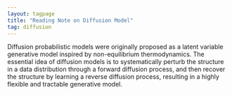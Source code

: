 ```yaml
---
layout: tagpage
title: "Reading Note on Diffusion Model"
tag: diffusion
---
```

Diffusion probabilistic models were originally proposed as a latent variable generative model inspired by non-equilibrium thermodynamics. The essential idea of diffusion models is to systematically perturb the structure in a data distribution through a forward diffusion process, and then recover the structure by learning a reverse diffusion process, resulting in a highly flexible and tractable generative model.
